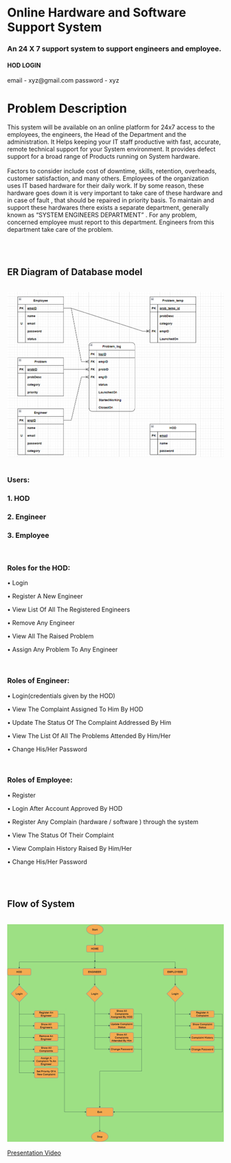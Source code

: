 <h1> Online Hardware and Software Support System</h1>

<h3> An 24 X 7 support system to support engineers and employee.</h3>

<h4> HOD LOGIN</h4>
<span>email - xyz@gmail.com</span>
<span>password - xyz </span>

<h1> Problem Description</h1>

<p>This system will be available on an online platform for 24x7 access to the employees, the engineers, the Head of the Department and the administration. It Helps keeping your IT staff productive with fast, accurate, remote technical support for your System environment. It provides defect support for a broad range of Products running on System hardware.
<br><br>
Factors to consider include cost of downtime, skills, retention, overheads, customer satisfaction, and many others. Employees of the organization uses IT based hardware for their daily work. If by some reason, these hardware goes down it is very important to take care of these hardware and in case of fault , that should be repaired in priority basis. To maintain and support these hardwares there exists a separate department, generally known as “SYSTEM ENGINEERS DEPARTMENT” . For any problem, concerned employee must report to this department. Engineers from this department take care of the problem.
  
<br><br>

<h2>ER Diagram of Database model</h2>
<br>
<img src ="https://github.com/rayxtr/separate-grass-3333/blob/main/MS%20Hardware%20and%20Software%20Support/ER_Diagram.png?raw=true"/>
<br> <br>
<h3>Users:</h3>
<h3>1. HOD</h3>
<h3>2. Engineer</h3>
<h3>3. Employee</h3>
<br />
<h3>Roles for the HOD:</h3>
<p>• Login</p>
<p>• Register A New Engineer</p>
<p>• View List Of All The Registered Engineers</p>
<p>• Remove Any Engineer</p>
<p>• View All The Raised Problem</p>
<p>• Assign Any Problem To Any Engineer</p>

<br />
<h3>Roles of Engineer:</h3>
<p>• Login(credentials given by the HOD)</p>
<p>• View The Complaint Assigned To Him By HOD</p>
<p>• Update The Status Of The Complaint Addressed By Him</p>
<p>• View The List Of All The Problems Attended By Him/Her</p>
<p>• Change His/Her Password</p>


<br />
<h3>Roles of Employee:</h3>
<p>• Register</p>
<p>• Login After Account Approved By HOD</p>
<p>• Register Any Complain (hardware / software ) through the system</p>
<p>• View The Status Of Their Complaint</p>
<p>• View Complain History Raised By Him/Her</p>
<p>• Change His/Her Password</p>

<br><br>
<h2>Flow of System</h2>
<br>
<img src="https://github.com/rayxtr/separate-grass-3333/blob/main/MS%20Hardware%20and%20Software%20Support/mode.png?raw=true"/>

<a href="https://drive.google.com/file/d/1NnG1Mk9xUa6Gy7FPJoVqCqJ--SXET8MF/view?usp=sharing">Presentation Video</a>

